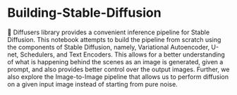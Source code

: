 # Building-Stable-Diffusion
🤗 Diffusers library provides a convenient inference pipeline for Stable Diffusion. This notebook attempts to build the pipeline from scratch using the components of Stable Diffusion, namely, Variational Autoencoder, U-net, Schedulers, and Text Encoders. This allows for a better understanding of what is happening behind the scenes as an image is generated, given a prompt, and also provides better control over the output images. Further, we also explore the Image-to-Image pipeline that allows us to perform diffusion on a given input image instead of starting from pure noise.

